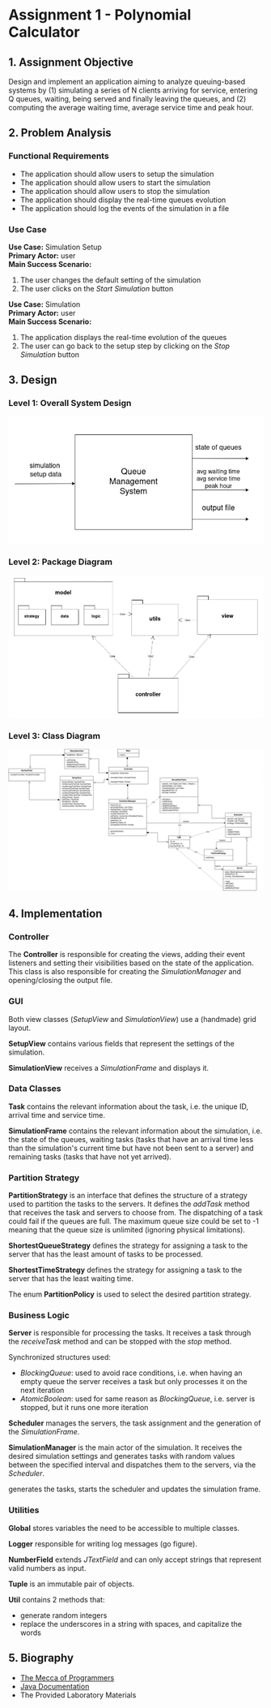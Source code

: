 # Assignment 1 - Polynomial Calculator

## 1. Assignment Objective

Design and implement an application aiming to analyze queuing-based systems by (1) simulating a
series of N clients arriving for service, entering Q queues, waiting, being served and finally leaving the
queues, and (2) computing the average waiting time, average service time and peak hour.

## 2. Problem Analysis

### Functional Requirements

* The application should allow users to setup the simulation
* The application should allow users to start the simulation
* The application should allow users to stop the simulation
* The application should display the real-time queues
evolution
* The application should log the events of the simulation in a file

### Use Case

__Use Case:__ Simulation Setup \
__Primary Actor:__ user \
__Main Success Scenario:__

1. The user changes the default setting of the simulation
2. The user clicks on the _Start Simulation_ button

__Use Case:__ Simulation \
__Primary Actor:__ user \
__Main Success Scenario:__

1. The application displays the real-time evolution of the queues
2. The user can go back to the setup step by clicking on the _Stop Simulation_ button

## 3. Design

### Level 1: Overall System Design

![System Design](./docs/sys-design.png)

### Level 2: Package Diagram

![Package Diagram](./docs/package-diagram.png)

### Level 3: Class Diagram

![Class Diagram](./docs/class-diagram.png)

## 4. Implementation

### Controller

The __Controller__ is responsible for creating the views, adding their event listeners and setting their visibilities based on the state of the application. This class is also responsible for creating the _SimulationManager_ and opening/closing the output file.

### GUI

Both view classes (_SetupView_ and _SimulationView_) use a (handmade) grid layout.

__SetupView__ contains various fields that represent the settings of the simulation.

__SimulationView__ receives a _SimulationFrame_ and displays it.

### Data Classes

__Task__ contains the relevant information about the task, i.e. the unique ID, arrival time and service time.

__SimulationFrame__ contains the relevant information about the simulation, i.e. the state of the queues, waiting tasks (tasks that have an arrival time less than the simulation's current time but have not been sent to a server) and remaining tasks (tasks that have not yet arrived).

### Partition Strategy

__PartitionStrategy__ is an interface that defines the structure of a strategy used to partition the tasks to the servers. It defines the _addTask_ method that receives the task and servers to choose from. The dispatching of a task could fail if the queues are full. The maximum queue size could be set to -1 meaning that the queue size is unlimited (ignoring physical limitations).

__ShortestQueueStrategy__ defines the strategy for assigning a task to the server that has the least amount of tasks to be processed.

__ShortestTimeStrategy__ defines the strategy for assigning a task to the server that has the least waiting time.

The enum __PartitionPolicy__ is used to select the desired partition strategy.

### Business Logic

__Server__  is responsible for processing the tasks. It receives a task through the _receiveTask_ method and can be stopped with the _stop_ method.

Synchronized structures used:

* _BlockingQueue_: used to avoid race conditions, i.e. when having an empty queue the server receives a task but only processes it on the next iteration
* _AtomicBoolean_: used for same reason as _BlockingQueue_, i.e. server is stopped, but it runs one more iteration

__Scheduler__ manages the servers, the task assignment and the generation of the _SimulationFrame_.

__SimulationManager__ is the main actor of the simulation. It receives the desired simulation settings and generates tasks with random values between the specified interval and dispatches them to the servers, via the _Scheduler_.

generates the tasks, starts the scheduler and updates the simulation frame.

### Utilities

__Global__ stores variables the need to be accessible to multiple classes.

__Logger__ responsible for writing log messages (go figure).

__NumberField__ extends _JTextField_ and can only accept strings that represent valid numbers as input.

__Tuple__ is an immutable pair of objects.

__Util__ contains 2 methods that:

* generate random integers
* replace the underscores in a string with spaces, and capitalize the words

## 5. Biography

* [The Mecca of Programmers](https://stackoverflow.com/)
* [Java Documentation](https://docs.oracle.com/)
* The Provided Laboratory Materials
